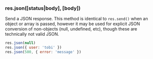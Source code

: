 <h3 id='res.json'>res.json([status|body], [body])</h3>

Send a JSON response. This method is identical
to `res.send()` when an object or
array is passed, however it may be used for
explicit JSON conversion of non-objects (null, undefined, etc),
though these are technically not valid JSON.

~~~js
res.json(null)
res.json({ user: 'tobi' })
res.json(500, { error: 'message' })
~~~
